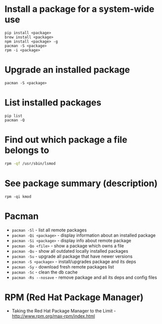 # Install a package for a system-wide use
```
pip install <package>
brew install <package>
npm install <package> -g
pacman -S <package>
rpm -i <package>
```

# Upgrade an installed package
```
pacman -S <package>
```

# List installed packages
```
pip list
pacman -Q
```

# Find out which package a file belongs to
```bash
rpm -qf /usr/sbin/lsmod
```

# See package summary (description)
```
rpm -qi kmod
```

# Pacman
- `pacman -Sl` - list all remote packages
- `pacman -Qi <package>` - display information about an installed package
- `pacman -Si <package>` - display info about remote package
- `pacman -Qo <file>` - show a package which owns a file
- `pacman -Qu` - show all outdated locally installed packages
- `pacman -Su` - upgrade all package that have newer versions
- `pacman -S <package>` - install/upgrades package and its deps
- `pacman -Sy` - download fresh remote packages list
- `pacman -Sc` - clean the db cache
- `pacman -Rs --nosave` - remove package and all its deps and config files

# RPM (Red Hat Package Manager)
- Taking the Red Hat Package Manager to the Limit - http://www.rpm.org/max-rpm/index.html
